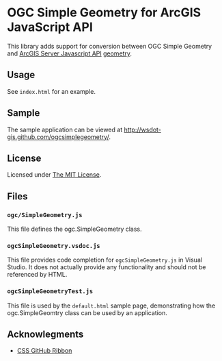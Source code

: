 OGC Simple Geometry for ArcGIS JavaScript API
=============================================

This library adds support for conversion between OGC Simple Geometry and [ArcGIS Server Javascript API](http://links.esri.com/javascript) [geometry](http://help.arcgis.com/en/webapi/javascript/arcgis/help/jsapi_start.htm#jsapi/geometry.htm).

## Usage ##
See `index.html` for an example.

## Sample ##
The sample application can be viewed at http://wsdot-gis.github.com/ogcsimplegeometry/.

## License ##
Licensed under [The MIT License](http://opensource.org/licenses/MIT).

## Files ##

### `ogc/SimpleGeometry.js` ###
This file defines the ogc.SimpleGeometry class.

### `ogcSimpleGeometry.vsdoc.js` ###
This file provides code completion for `ogcSimpleGeometry.js` in Visual Studio.  It does not actually provide any functionality and should not be referenced by HTML.

### `ogcSimpleGeometryTest.js` ###
This file is used by the `default.html` sample page, demonstrating how the ogc.SimpleGeomtry class can be used by an application.

## Acknowlegments ##
* [CSS GitHub Ribbon](http://unindented.org/articles/2009/10/github-ribbon-using-css-transforms/)